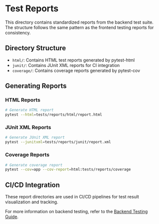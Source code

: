 # Test Reports

This directory contains standardized reports from the backend test suite. The structure follows the same pattern as the frontend testing reports for consistency.

## Directory Structure

- `html/`: Contains HTML test reports generated by pytest-html
- `junit/`: Contains JUnit XML reports for CI integration
- `coverage/`: Contains coverage reports generated by pytest-cov

## Generating Reports

### HTML Reports

```bash
# Generate HTML report
pytest --html=tests/reports/html/report.html
```

### JUnit XML Reports

```bash
# Generate JUnit XML report
pytest --junitxml=tests/reports/junit/report.xml
```

### Coverage Reports

```bash
# Generate coverage report
pytest --cov=app --cov-report=html:tests/reports/coverage
```

## CI/CD Integration

These report directories are used in CI/CD pipelines for test result visualization and tracking.

For more information on backend testing, refer to the [Backend Testing Guide](/backend/TESTING.md).